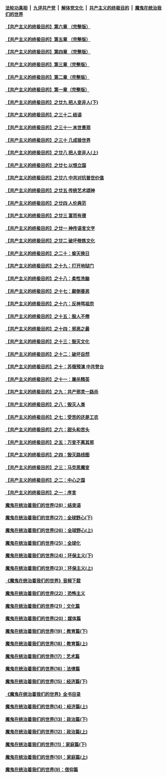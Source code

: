 

####  [法轮功真相](../../../../basic/blob/master/README.md?t=05221401) &nbsp;|&nbsp; [九评共产党](../../../../9ping.md/blob/master/README.md?t=05221401) &nbsp;|&nbsp; [解体党文化](../../../../jtdwh.md/blob/master/README.md?t=05221401)  &nbsp;|&nbsp; [共产主义的终极目的](../../../../gczydzjmd.md/blob/master/README.md?t=05221401) &nbsp;|&nbsp; [魔鬼在统治我们的世界](../../../../mgztzwmdsj.md/blob/master/README.md?t=05221401) 

#### [【共产主义的终极目的】第六章 （完整版）](../pages/nsc422/n11428913.md?t=05221401) 

#### [【共产主义的终极目的】第五章 （完整版）](../pages/nsc422/n11428912.md?t=05221401) 

#### [【共产主义的终极目的】第四章 （完整版）](../pages/nsc422/n11428907.md?t=05221401) 

#### [【共产主义的终极目的】第三章（完整版）](../pages/nsc422/n11428848.md?t=05221401) 

#### [【共产主义的终极目的】第二章（完整版）](../pages/nsc422/n11428831.md?t=05221401) 

#### [【共产主义的终极目的】第一章（完整版）](../pages/nsc422/n11417651.md?t=05221401) 

#### [【共产主义的终极目的】之廿九 把人变非人(下)](../pages/nsc422/n11344140.md?t=05221401) 

#### [【共产主义的终极目的】之三十二 结语](../pages/nsc422/n11360535.md?t=05221401) 

#### [【共产主义的终极目的】之三十一 末世景观](../pages/nsc422/n11351129.md?t=05221401) 

#### [【共产主义的终极目的】之三十 几成狼世界](../pages/nsc422/n11348280.md?t=05221401) 

#### [【共产主义的终极目的】之廿八 把人变非人(上)](../pages/nsc422/n11340492.md?t=05221401) 

#### [【共产主义的终极目的】之廿七 以恨立国](../pages/nsc422/n11336944.md?t=05221401) 

#### [【共产主义的终极目的】之廿六 中共对抗普世价值](../pages/nsc422/n11324785.md?t=05221401) 

#### [【共产主义的终极目的】之廿五 传统艺术颂神](../pages/nsc422/n11296396.md?t=05221401) 

#### [【共产主义的终极目的】之廿四 人伦典范](../pages/nsc422/n11296397.md?t=05221401) 

#### [【共产主义的终极目的】之廿三 富而有德](../pages/nsc422/n11283598.md?t=05221401) 

#### [【共产主义的终极目的】之廿一 神传语言文字](../pages/nsc422/n11263265.md?t=05221401) 

#### [【共产主义的终极目的】之廿二 破坏修炼文化](../pages/nsc422/n11245728.md?t=05221401) 

#### [【共产主义的终极目的】之二十：偷天换日](../pages/nsc422/n11238846.md?t=05221401) 

#### [【共产主义的终极目的】之十九：打开地狱门](../pages/nsc422/n11206376.md?t=05221401) 

#### [【共产主义的终极目的】之十八：柔性洗脑](../pages/nsc422/n11199994.md?t=05221401) 

#### [【共产主义的终极目的】之十七：颠倒善恶](../pages/nsc422/n11179782.md?t=05221401) 

#### [【共产主义的终极目的】之十六：反神骂祖宗](../pages/nsc422/n11166798.md?t=05221401) 

#### [【共产主义的终极目的】之十五：毁人不倦](../pages/nsc422/n11166792.md?t=05221401) 

#### [【共产主义的终极目的】之十四：邪恶之最](../pages/nsc422/n11150249.md?t=05221401) 

#### [【共产主义的终极目的】之十三：毁灭文化](../pages/nsc422/n11135227.md?t=05221401) 

#### [【共产主义的终极目的】之十二：破坏自然](../pages/nsc422/n11135214.md?t=05221401) 

#### [【共产主义的终极目的】之十：苏俄预演 中共登台](../pages/nsc422/n11118424.md?t=05221401) 

#### [【共产主义的终极目的】之十一：屠杀精英](../pages/nsc422/n11118442.md?t=05221401) 

#### [【共产主义的终极目的】之九：共产邪灵一路杀](../pages/nsc422/n11114139.md?t=05221401) 

#### [【共产主义的终极目的】之八：毁灭人类](../pages/nsc422/n11108503.md?t=05221401) 

#### [【共产主义的终极目的】之七：受苦的还是工农](../pages/nsc422/n11101809.md?t=05221401) 

#### [【共产主义的终极目的】之六：甜头和苦头](../pages/nsc422/n11096971.md?t=05221401) 

#### [【共产主义的终极目的】之五：万变不离其邪](../pages/nsc422/n11091285.md?t=05221401) 

#### [【共产主义的终极目的】之四：毁灭路线图](../pages/nsc422/n11086284.md?t=05221401) 

#### [【共产主义的终极目的】之三：马克思魔变](../pages/nsc422/n11061941.md?t=05221401) 

#### [【共产主义的终极目的】之二：中心之国](../pages/nsc422/n11047728.md?t=05221401) 

#### [【共产主义的终极目的】之一：序言](../pages/nsc422/n11086077.md?t=05221401) 

#### [魔鬼在统治着我们的世界(28)：结束语](../pages/nsc422/n10936246.md?t=05221401) 

#### [魔鬼在统治着我们的世界(27)：全球野心(下)](../pages/nsc422/n10928319.md?t=05221401) 

#### [魔鬼在统治着我们的世界(26)：全球野心(上)](../pages/nsc422/n10900318.md?t=05221401) 

#### [魔鬼在统治着我们的世界(25)：全球化](../pages/nsc422/n10788205.md?t=05221401) 

#### [魔鬼在统治着我们的世界(24)：环保主义(下)](../pages/nsc422/n10695307.md?t=05221401) 

#### [魔鬼在统治着我们的世界(23)：环保主义(上)](../pages/nsc422/n10688613.md?t=05221401) 

#### [《魔鬼在统治着我们的世界》音频下载](../pages/nsc422/n10635553.md?t=05221401) 

#### [魔鬼在统治着我们的世界(22)：恐怖主义](../pages/nsc422/n10614727.md?t=05221401) 

#### [魔鬼在统治着我们的世界(21)：文化篇](../pages/nsc422/n10597706.md?t=05221401) 

#### [魔鬼在统治着我们的世界(20)：媒体篇](../pages/nsc422/n10586579.md?t=05221401) 

#### [魔鬼在统治着我们的世界(19)：教育篇(下)](../pages/nsc422/n10564808.md?t=05221401) 

#### [魔鬼在统治着我们的世界(18)：教育篇(上)](../pages/nsc422/n10526970.md?t=05221401) 

#### [魔鬼在统治着我们的世界(17)：艺术篇](../pages/nsc422/n10499093.md?t=05221401) 

#### [魔鬼在统治着我们的世界(16)：法律篇](../pages/nsc422/n10485969.md?t=05221401) 

#### [魔鬼在统治着我们的世界(15)：经济篇(下)](../pages/nsc422/n10469975.md?t=05221401) 

#### [《魔鬼在统治着我们的世界》全书目录](../pages/nsc422/n10464261.md?t=05221401) 

#### [魔鬼在统治着我们的世界(14)：经济篇(上)](../pages/nsc422/n10457370.md?t=05221401) 

#### [魔鬼在统治着我们的世界(13)：政治篇(下)](../pages/nsc422/n10448270.md?t=05221401) 

#### [魔鬼在统治着我们的世界(12)：政治篇(上)](../pages/nsc422/n10444576.md?t=05221401) 

#### [魔鬼在统治着我们的世界(11)：家庭篇(下)](../pages/nsc422/n10440961.md?t=05221401) 

#### [魔鬼在统治着我们的世界(10)：家庭篇(上)](../pages/nsc422/n10435448.md?t=05221401) 

#### [魔鬼在统治着我们的世界(9)：信仰篇](../pages/nsc422/n10432159.md?t=05221401) 

